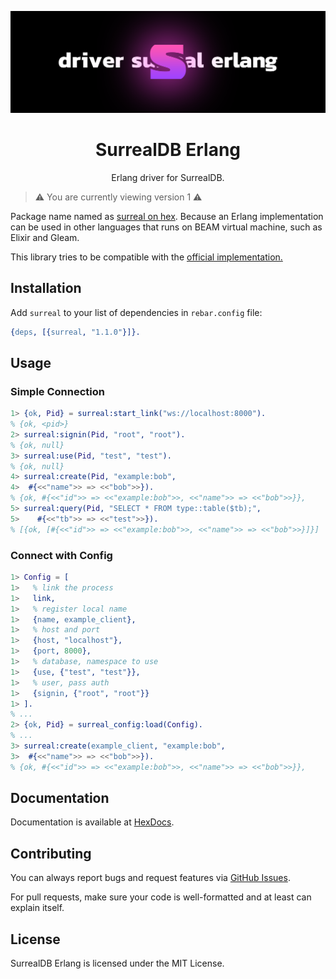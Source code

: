 <div align="center">

![banner](.github/assets/banner.webp)

# SurrealDB Erlang

Erlang driver for SurrealDB.

</div>

> ⚠️ You are currently viewing version 1 ⚠️

Package name named as [surreal on hex](https://hex.pm/packages/surreal). Because an Erlang implementation can be used in other languages that runs on BEAM virtual machine, such as Elixir and Gleam.

This library tries to be compatible with the [official implementation.](https://github.com/surrealdb/surrealdb.js)

## Installation

Add `surreal` to your list of dependencies in `rebar.config` file:

```erlang
{deps, [{surreal, "1.1.0"}]}.
```

## Usage

### Simple Connection

```erlang
1> {ok, Pid} = surreal:start_link("ws://localhost:8000").
% {ok, <pid>}
2> surreal:signin(Pid, "root", "root").
% {ok, null}
3> surreal:use(Pid, "test", "test").
% {ok, null}
4> surreal:create(Pid, "example:bob",
4>  #{<<"name">> => <<"bob">>}).
% {ok, #{<<"id">> => <<"example:bob">>, <<"name">> => <<"bob">>}},
5> surreal:query(Pid, "SELECT * FROM type::table($tb);",
5>    #{<<"tb">> => <<"test">>}).
% [{ok, [#{<<"id">> => <<"example:bob">>, <<"name">> => <<"bob">>}]}]
```

### Connect with Config

```erlang
1> Config = [
1>   % link the process
1>   link,
1>   % register local name
1>   {name, example_client},
1>   % host and port
1>   {host, "localhost"},
1>   {port, 8000},
1>   % database, namespace to use
1>   {use, {"test", "test"}},
1>   % user, pass auth
1>   {signin, {"root", "root"}}
1> ].
% ...
2> {ok, Pid} = surreal_config:load(Config).
% ...
3> surreal:create(example_client, "example:bob",
3>  #{<<"name">> => <<"bob">>}).
% {ok, #{<<"id">> => <<"example:bob">>, <<"name">> => <<"bob">>}},
```

## Documentation

Documentation is available at [HexDocs](https://hexdocs.pm/surreal).

## Contributing

You can always report bugs and request features via [GitHub Issues](/issues).

For pull requests, make sure your code is well-formatted and at least can explain itself.

## License

SurrealDB Erlang is licensed under the MIT License.
